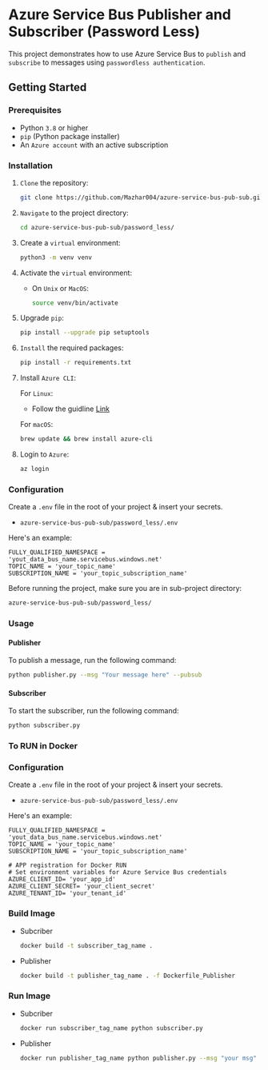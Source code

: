 # Azure Service Bus Publisher and Subscriber (Password Less)

This project demonstrates how to use Azure Service Bus to `publish` and `subscribe` to messages using `passwordless authentication`.


## Getting Started

### Prerequisites

- Python `3.8` or higher
- `pip` (Python package installer)
- An `Azure account` with an active subscription

### Installation

1. `Clone` the repository:

    ```bash
    git clone https://github.com/Mazhar004/azure-service-bus-pub-sub.git
    ```
2. `Navigate` to the project directory:

    ```bash
    cd azure-service-bus-pub-sub/password_less/
    ```

3. Create a `virtual` environment:
    ```bash
    python3 -m venv venv
    ```
4. Activate the `virtual` environment:
   - On `Unix` or `MacOS`:

        ```bash
        source venv/bin/activate
        ```
5. Upgrade `pip`:
    ```bash
    pip install --upgrade pip setuptools
    ```

6. `Install` the required packages:
    ```bash
    pip install -r requirements.txt
    ```
7. Install `Azure CLI`:

    For `Linux`:

    - Follow the guidline [Link](https://learn.microsoft.com/en-us/cli/azure/install-azure-cli-linux?pivots=apt)

    For `macOS`:

    ```bash
    brew update && brew install azure-cli
    ```

8. Login to `Azure`:

    ```bash
    az login
    ```
### Configuration
Create a `.env` file in the root of your project & insert your secrets.
- `azure-service-bus-pub-sub/password_less/.env`

Here's an example:
```env
FULLY_QUALIFIED_NAMESPACE = 'yout_data_bus_name.servicebus.windows.net'
TOPIC_NAME = 'your_topic_name'
SUBSCRIPTION_NAME = 'your_topic_subscription_name'
```


Before running the project, make sure you are in sub-project directory:
```bash
azure-service-bus-pub-sub/password_less/
```

### Usage
#### Publisher
To publish a message, run the following command:
```bash
python publisher.py --msg "Your message here" --pubsub
```

#### Subscriber
To start the subscriber, run the following command:
```bash
python subscriber.py
```

### To RUN in Docker
### Configuration
Create a `.env` file in the root of your project & insert your secrets.
- `azure-service-bus-pub-sub/password_less/.env`

Here's an example:
```env
FULLY_QUALIFIED_NAMESPACE = 'yout_data_bus_name.servicebus.windows.net'
TOPIC_NAME = 'your_topic_name'
SUBSCRIPTION_NAME = 'your_topic_subscription_name'

# APP registration for Docker RUN
# Set environment variables for Azure Service Bus credentials
AZURE_CLIENT_ID= 'your_app_id'
AZURE_CLIENT_SECRET= 'your_client_secret'
AZURE_TENANT_ID= 'your_tenant_id'
```

### Build Image
- Subcriber
    ```bash
    docker build -t subscriber_tag_name .
    ```
- Publisher
    ```bash
    docker build -t publisher_tag_name . -f Dockerfile_Publisher
    ```  
### Run Image
- Subcriber
    ```bash
    docker run subscriber_tag_name python subscriber.py
    ```
- Publisher
    ```bash
    docker run publisher_tag_name python publisher.py --msg "your msg" --pubsub
    ```  